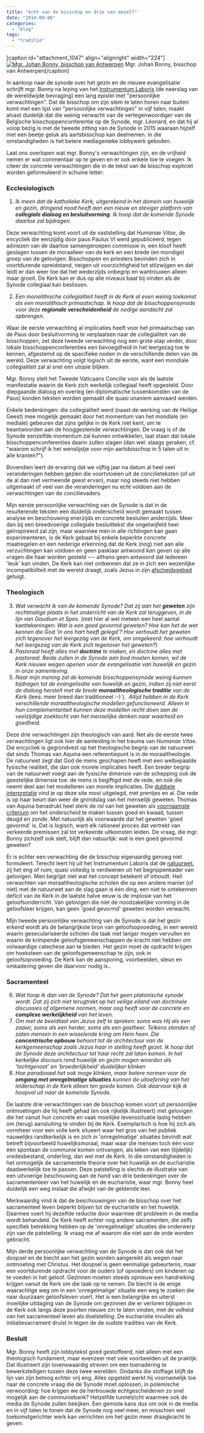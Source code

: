```yaml
---
title: "Acht van de bisschop en drie van mezelf"
date: "2014-09-06"
categories: 
  - "blog"
tags: 
  - "traditie"
---
```


\[caption id="attachment\_1047" align="alignright" width="224"\][![Mgr. Johan Bonny, bisschop van Antwerpen](/wp-content/uploads/2014/12/bonny.jpg?w=224)](/wp-content/uploads/2014/12/bonny.jpg) Mgr. Johan Bonny, bisschop van Antwerpen\[/caption\]

In aanloop naar de synode over het gezin en de nieuwe evangelisatie schrijft mgr. Bonny na lezing van het [Instrumentum Laboris](http://www.vatican.va/roman_curia/synod/documents/rc_synod_doc_20140626_instrumentum-laboris-familia_en.html) (de neerslag van de wereldwijde bevraging) een lang epistel met "persoonlijke verwachtingen". Dat de bisschop om zijn stem te laten horen naar buiten komt met een lijst van "persoonlijke verwachtingen" in vijf talen, maakt alvast duidelijk dat die weinig verwacht van de vertegenwoordiger van de Belgische bisschoppenconferentie op de Synode, mgr. Léonard, en dat hij al volop bezig is met de tweede zitting van de Synode in 2015 waaraan hijzelf met een beetje geluk als aartsbisschop kan deelnemen. In die omstandigheden is het betere mediagenieke lobbywerk geboden.

Laat ons overlopen wat mgr. Bonny's verwachtingen zijn, en de vrijheid nemen er wat commentaar op te geven en er ook enkele toe te voegen. Ik citeer de concrete verwachtingen die in de tekst van de bisschop expliciet worden geformuleerd in schuine letter:

### Ecclesiologisch

1. _Ik meen dat de katholieke Kerk, uitgerekend in het domein van huwelijk en gezin, dringend nood heeft aan een nieuw en steviger platform van_ **_collegiale dialoog en besluitvorming_**_. Ik hoop dat de komende Synode daartoe zal bijdragen._

Deze verwachting komt voort uit de vaststelling dat _Humanae Vitae_, de encycliek die eenzijdig door paus Paulus VI werd gepubliceerd, tegen adviezen van de daartoe samengeroepen commissie in, een kloof heeft geslagen tussen de moraalleer van de kerk en een brede (en mondige) groep van de gelovigen. Bisschoppen en priesters bevinden zich in voortdurende spreidstand, neigen uit voorzichtigheid tot stilzwijgen en dat leidt er dan weer toe dat het wederzijds onbegrip en wantrouwen alleen maar groeit. De Kerk kan er dus op alle niveaus baat bij vinden als de Synode collegiaal kan beslissen.

2. _Een monolithische collegialiteit heeft in de Kerk al even weinig toekomst als een monolithisch primaatschap. Ik hoop dat de bisschoppensynode voor deze_ **_regionale verscheidenheid_** _de nodige aandacht zal opbrengen._

Waar de eerste verwachting al implicaties heeft voor het primaatschap van de Paus door besluitvorming te verplaatsen naar de collegialiteit van de bisschoppen, zet deze tweede verwachting nog een grote stap verder, door lokale bisschoppenconferenties een bevoegdheid in het leergezag toe te kennen, afgestemd op de specifieke noden in de verschillende delen van de wereld. Deze verwachting volgt logisch uit de eerste, want een mondiale collegialiteit zal al snel een utopie blijken.

Mgr. Bonny stelt het Tweede Vaticaans Concilie voor als de laatste manifestatie waarin de Kerk zich werkelijk collegiaal heeft opgesteld. Door diepgaande dialoog en overleg (en diplomatische tussenkomsten van de Paus) konden teksten worden gemaakt die quasi unaniem aanvaard werden.

Enkele bedenkingen: die collegialiteit werd (naast de werking van de Heilige Geest) mee mogelijk gemaakt door het momentum van het mondiale (en mediale) gebeuren dat zijns gelijke in de Kerk niet kent, om te beantwoorden aan de hooggestemde verwachtingen. De vraag is of de Synode eenzelfde momentum zal kunnen ontwikkelen, laat staan dat lokale bisschoppenconferenties daarin zullen slagen (dan wel: slaags geraken, cf. "waarom schrijf ik het wenslijstje voor mijn aartsbisschop in 5 talen uit in alle kranten?").

Bovendien leert de ervaring dat we vijftig jaar na datum al heel veel veranderingen hebben gezien die voortvloeien uit de concilieteksten (of uit de al dan niet vermeende geest ervan), maar nog steeds niet hebben uitgemaakt of veel van die veranderingen nu echt voldoen aan de verwachtingen van de concilievaders.

Mijn eerste persoonlijke verwachting van de Synode is dat in de resulterende teksten een duidelijk onderscheid wordt gemaakt tussen analyse en beschouwing enerzijds en concrete besluiten anderzijds. Meer dan bij een breedvoerige collegiale besluittekst die ongetwijfeld heel geïnspireerd zal zijn, maar waarmee men in alle richtingen kan gaan experimenteren, is de Kerk gebaat bij enkele beperkte concrete maatregelen en een nederige erkenning dat de Kerk (nog) niet aan alle verzuchtingen kan voldoen en geen pasklaar antwoord _kan_ geven op alle vragen die haar worden gesteld --- althans geen antwoord dat iedereen 'leuk' kan vinden. De Kerk kan niet ontkennen dat ze in zich een wezenlijke incompatibiliteit met de wereld draagt, zoals Jezus in zijn [afscheidsgebed](http://bijbel.net/wb/?p=page&i=67594,67619) getuigt.

### Theologisch

3. _Wat verwacht ik van de komende Synode? Dat zij aan het_ **_geweten_** _zijn rechtmatige plaats in het onderricht van de Kerk zal teruggeven, in de lijn van Gaudium et Spes._ (met hier al wel meteen een heel aantal kanttekeningen: _Wat is een goed gevormd geweten? Hoe kan het de wet kennen die God ‘in ons hart heeft gelegd’? Hoe verhoudt het geweten zich tegenover het leergezag van de Kerk, om omgekeerd: hoe verhoudt het leergezag van de Kerk zich tegenover het geweten?_)
4. _Pastoraal heeft alles met_ **_doctrine_** _te maken, en doctrine alles met pastoraal. Beide zullen in de Synode aan bod moeten komen, wil de Kerk nieuwe wegen openen voor de evangelisatie van huwelijk en gezin in onze samenleving._
5. _Naar mijn mening zal de komende bisschoppensynode weinig kunnen bijdragen tot de evangelisatie van huwelijk en gezin, indien zij niet eerst de dialoog herstelt met de brede_ **_moraaltheologische traditie_** _van de Kerk_ (lees: meer breed dan traditioneel :-) )_.  Altijd hebben in de Kerk verschillende moraaltheologische modellen gefunctioneerd. Alleen in hun complementariteit kunnen deze modellen recht doen aan de veelzijdige zoektocht van het menselijke denken naar waarheid en goedheid._

Deze drie verwachtingen zijn theologisch van aard. Net als de eerste twee verwachtingen ligt ook hier de aanleiding in het trauma van _Humanae Vitae_. Die encycliek is gegrondvest op het theologische begrip van de natuurwet dat sinds Thomas van Aquina een referentiepunt is in de moraaltheologie. De natuurwet zegt dat God de mens geschapen heeft met een welbepaalde fysische realiteit, die dan ook morele implicaties heeft. Een breder begrip van de natuurwet voegt aan de fysische dimensie van de schepping ook de geestelijke dimensie toe: de mens is begiftigd met de rede, en ook die neemt deel aan het modelleren van morele implicaties. Die [dubbele interpretatie](http://www.natural-law-and-conscience.org/) vind je op deze site mooi uitgelegd, met prentjes en al. Die rede is op haar beurt dan weer de grondslag van het menselijk geweten. Thomas van Aquina benadrukt heel sterk de rol van het geweten als [voornaamste criterium](http://www.aquinasonline.com/Questions/conscience.htm) om het onderscheid te maken tussen goed en kwaad, tussen deugd en zonde. Met natuurlijk als voorwaarde dat het geweten 'goed gevormd' is. Dat is logisch, want elk rationeel proces dat vertrekt van verkeerde premissen zal tot verkeerde uitkomsten leiden. De vraag, die mgr. Bonny zichzelf ook stelt, blijft dan natuurlijk: wat is een goed gevormd geweten?

Er is echter een verwachting die de bisschop eigenaardig genoeg niet formuleert. Terecht leert hij uit het Instrumentum Laboris dat de [natuurwet](http://ethikapolitika.org/2013/03/20/conscience-and-natural-law-what-the-church-really-teaches/), zij het eng of ruim, quasi volledig is verdwenen uit het begrippenkader van gelovigen. Men begrijpt niet wat het concept betekent of inhoudt. Heil verwachten van moraaltheologische scholen die op een andere manier (of niet) met de natuurwet aan de slag gaan is één ding, een niet te ontekennen deficit van de Kerk in de laatste halve eeuw is de implosie van het geloofsonderricht. Van gelovigen die niet de noodzakelijke vorming in de geloofsleer krijgen, kan geen 'goed gevormd' geweten worden verwacht.

Mijn tweede persoonlijke verwachting van de Synode is dat het gezin erkend wordt als de belangrijkste bron van geloofsopvoeding, in een wereld waarin geseculariseerde scholen die taak niet langer mogen vervullen en waarin de krimpende geloofsgemeenschappen de kracht niet hebben om volwaardige catechese aan te bieden. Het gezin moet de opdracht krijgen om hoeksteen van de geloofsgemeenschap te zijn, ook in geloofsopvoeding. De Kerk kan de aansporing, voorbeelden, steun en omkadering geven die daarvoor nodig is..

### Sacramenteel

6. _Wat hoop ik dan van de Synode? Dat het geen platonische synode wordt. Dat zij zich niet terugtrekt op het veilige eiland van doctrinele discussies of algemene normen, maar oog heeft voor de concrete en_ **_complexe werkelijkheid_** _van het leven._
7. _Om met de beeldtaal van Jezus zelf te spreken: soms was Hij als een zaaier, soms als een herder, soms als een gastheer. Telkens stonden of zaten mensen in een wisselende kring om Hem heen. Die_ **_concentrische opbouw_** _behoort tot de architectuur van de kerkgemeenschap zoals Jezus haar in stelling heeft gezet. Ik hoop dat de Synode deze architectuur tot haar recht zal laten komen. In het kerkelijke discours rond huwelijk en gezin mogen woorden als ‘tochtgenoot’ en ‘broederlijkheid’ duidelijker klinken_
8. _Hoe paradoxaal het ook moge klinken, maar betere normen voor de_ **_omgang met onregelmatige situaties_** _kunnen de uitoefening van het leiderschap in de Kerk alleen ten goede komen. Ook daarvoor kijk ik hoopvol uit naar de komende Synode._

De laatste drie verwachtingen van de bisschop komen voort uit persoonlijke ontmoetingen die hij heeft gehad (en ook rijkelijk illustreert) met gelovigen die het vanuit hun concrete en vaak moeilijke levenssituatie lastig hebben om (terug) aansluiting te vinden bij de Kerk. Exemplarisch is hoe hij zich als vormheer voor een volle kerk situeert waar het gros van het publiek nauwelijks randkerkelijk is en zich in 'onregelmatige' situaties bevindt wat betreft bijvoorbeeld huwelijksmoraal, maar waar die mensen toch één voor één spontaan de communie komen ontvangen, als teken van een (tijdelijk) vredesbestand, onderling, dan wel met de Kerk. In die omstandigheden is het onmogelijk de sacramentele theorie over het huwelijk en de eucharistie daadwerkelijk toe te passen. Deze patstelling is slechts de illustratie van een uitvoerige beschouwing aan de hand van drie bedenkingen over de sacramentenleer van het huwelijk en de eucharistie, waar mgr. Bonny heel duidelijk een weg inslaat die afwijkt van de geldende leer.

Merkwaardig vind ik dat de beschouwingen van de bisschop over het sacramenteel leven beperkt blijven tot de eucharistie en het huwelijk. Daarmee voert hij dezelfde reductie door waarmee dit probleem in de media wordt behandeld. De Kerk heeft echter nog andere sacramenten, die zelfs specifiek betrekking hebben op de 'onregelmatige' situaties die onderwerp zijn van de patstelling. Ik vraag me af waarom die niet aan de orde worden gebracht.

Mijn derde persoonlijke verwachting van de Synode is dan ook dat het doopsel en de biecht aan het gezin worden aangereikt als wegen naar ontmoeting met Christus. Het doopsel is geen eenmalige gebeurtenis, maar een voortdurende opdracht voor de ouders (of opvoeders) om kinderen op te voeden in het geloof. Gezinnen moeten steeds opnieuw een handreiking krijgen vanuit de Kerk om die taak op te nemen. De biecht is de enige waarachtige weg om in een 'onregelmatige' situatie een weg te zoeken die naar duurzaam geloofsleven voert. Het is een belangrijke en uiterst moeilijke uitdaging van de Synode om gezinnen die er verloren bijlopen in de Kerk ook langs deze poorten nieuwe zin te laten vinden, met de volheid van het sacramenteel leven als doelstelling. De eucharistie invullen als initiatiesacrament druist in tegen de de oudste tradities van de Kerk.

### Besluit

Mgr. Bonny heeft zijn lobbytekst goed gestoffeerd, niet alleen met een theologisch fundament, maar evenzeer met vele voorbeelden uit de praktijk. Dat illustreert zijn lovenswaardig streven om een toenadering te bewerkstelligen tussen deze twee werelden. Ondanks die stoffage blijft de lijn van zijn betoog echter vrij eng. Alles opgeteld werkt hij voornamelijk toe naar de concrete vraag die de Synode moet oplossen, in polemische verwoording: hoe krijgen we de hertrouwde echtgescheidenen zo snel mogelijk aan de communiebank? Hetzelfde tunnelzicht waarmee ook de media de Synode zullen bekijken. Een gemiste kans dus om ook in de media en in vijf talen te tonen dat de Synode nog veel meer, en misschien wel toekomstgerichter werk kan verrichten om het gezin meer draagkracht te geven.
